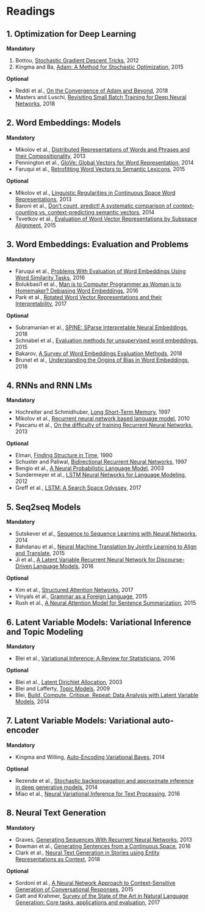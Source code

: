 # Readings

## 1. Optimization for Deep Learning

**Mandatory**

1. Bottou, [Stochastic Gradient Descent Tricks](readings/bottou2012stochastic.pdf), 2012
2. Kingma and Ba, [Adam: A Method for Stochastic Optimization](https://arxiv.org/pdf/1412.6980.pdf), 2015

**Optional**

- Reddi et al., [On the Convergence of Adam and Beyond](https://openreview.net/pdf?id=ryQu7f-RZ), 2018
- Masters and Luschi, [Revisiting Small Batch Training for Deep Neural Networks](https://arxiv.org/abs/1804.07612), 2018

## 2. Word Embeddings: Models

**Mandatory**

- Mikolov et al., [Distributed Representations of Words and Phrases and their Compositionality](https://papers.nips.cc/paper/5021-distributed-representations-of-words-and-phrases-and-their-compositionality.pdf), 2013
- Pennington et al., [GloVe: Global Vectors for Word Representation](https://nlp.stanford.edu/pubs/glove.pdf), 2014
- Faruqui et al., [Retrofitting Word Vectors to Semantic Lexicons](https://www.cs.cmu.edu/~hovy/papers/15HLT-retrofitting-word-vectors.pdf), 2015

**Optional**

- Mikolov et al., [Linguistic Regularities in Continuous Space Word Representations](https://www.aclweb.org/anthology/N13-1090), 2013
- Baroni et al., [Don’t count, predict! A systematic comparison of context-counting vs. context-predicting semantic vectors](http://www.aclweb.org/anthology/P14-1023), 2014
- Tsvetkov et al., [Evaluation of Word Vector Representations by Subspace Alignment](http://www.aclweb.org/anthology/D15-1243), 2015

## 3. Word Embeddings: Evaluation and Problems

**Mandatory**

- Faruqui et al., [Problems With Evaluation of Word Embeddings Using Word Similarity Tasks](http://www.aclweb.org/anthology/W16-2506), 2016
- Bolukbasi1 et al., [Man is to Computer Programmer as Woman is to Homemaker? Debiasing Word Embeddings](https://papers.nips.cc/paper/6228-man-is-to-computer-programmer-as-woman-is-to-homemaker-debiasing-word-embeddings.pdf), 2016
- Park et al., [Rotated Word Vector Representations and their Interpretability](http://aclweb.org/anthology/D17-1041), 2017


**Optional**

- Subramanian et al., [SPINE: SParse Interpretable Neural Embeddings](https://arxiv.org/abs/1711.08792), 2018
- Schnabel et al., [Evaluation methods for unsupervised word embeddings](https://www.cs.cornell.edu/~schnabts/downloads/schnabel2015embeddings.pdf), 2015
- Bakarov, [A Survey of Word Embeddings Evaluation Methods](https://arxiv.org/abs/1801.09536), 2018
- Brunet et al., [Understanding the Origins of Bias in Word Embeddings](https://arxiv.org/abs/1810.03611), 2018

## 4. RNNs and RNN LMs

**Mandatory**

- Hochreiter and Schmidhuber, [Long Short-Term Memory](https://www.bioinf.jku.at/publications/older/2604.pdf), 1997
- Mikolov et al., [Recurrent neural network based language model](http://www.fit.vutbr.cz/research/groups/speech/publi/2010/mikolov_interspeech2010_IS100722.pdf), 2010
- Pascanu et al., [On the difficulty of training Recurrent Neural Networks](https://arxiv.org/pdf/1211.5063.pdf), 2013

**Optional**

- Elman, [Finding Structure in Time](https://pdfs.semanticscholar.org/8633/f28b8aeefdcad94a4a55ccb1abdd18490237.pdf), 1990
- Schuster and Paliwal, [Bidirectional Recurrent Neural Networks](https://pdfs.semanticscholar.org/4b80/89bc9b49f84de43acc2eb8900035f7d492b2.pdf?_ga=2.84099545.110351407.1540518927-965287580.1507685405), 1997
- Bengio et al., [A Neural Probabilistic Language Model](http://www.jmlr.org/papers/volume3/bengio03a/bengio03a.pdf), 2003
- Sundermeyer et al., [LSTM Neural Networks for Language Modeling](https://pdfs.semanticscholar.org/f9a1/b3850dfd837793743565a8af95973d395a4e.pdf?_ga=2.174653794.110351407.1540518927-965287580.1507685405), 2012
- Greff et al., [LSTM: A Search Space Odyssey](https://arxiv.org/pdf/1503.04069.pdf), 2017

## 5. Seq2seq Models

**Mandatory**

- Sutskever et al., [Sequence to Sequence Learning with Neural Networks](http://papers.nips.cc/paper/5346-sequence-to-sequence-learning-with-neural-networks.pdf), 2014
- Bahdanau et al., [Neural Machine Translation by Jointly Learning to Align and Translate](https://arxiv.org/abs/1409.0473), 2015
- Ji et al., [A Latent Variable Recurrent Neural Network for Discourse-Driven Language Models](https://arxiv.org/abs/1603.01913), 2016


**Optional**

- Kim et al., [Structured Attention Networks](https://arxiv.org/pdf/1702.00887.pdf), 2017
- Vinyals et al., [Grammar as a Foreign Language](https://papers.nips.cc/paper/5635-grammar-as-a-foreign-language.pdf), 2015
- Rush et al., [A Neural Attention Model for Sentence Summarization](https://www.aclweb.org/anthology/D/D15/D15-1044.pdf), 2015

## 6. Latent Variable Models: Variational Inference and Topic Modeling

**Mandatory**

- Blei et al., [Variational Inference: A Review for Statisticians](https://arxiv.org/pdf/1601.00670.pdf), 2016


**Optional**

- Blei et al., [Latent Dirichlet Allocation](http://www.jmlr.org/papers/volume3/blei03a/blei03a.pdf), 2003
- Blei and Lafferty, [Topic Models](http://www.cs.columbia.edu/~blei/papers/BleiLafferty2009.pdf), 2009
- Blei, [Build, Compute, Critique, Repeat: Data Analysis with Latent Variable Models](http://www.cs.columbia.edu/~blei/papers/Blei2014b.pdf), 2014

## 7. Latent Variable Models: Variational auto-encoder

**Mandatory**

- Kingma and Willing, [Auto-Encoding Variational Bayes](https://arxiv.org/pdf/1312.6114.pdf), 2014

**Optional**

- Rezende et al., [Stochastic backpropagation and approximate inference in deep generative models](https://arxiv.org/pdf/1401.4082.pdf), 2014
- Miao et al., [Neural Variational Inference for Text Processing](https://arxiv.org/pdf/1511.06038.pdf), 2016

## 8. Neural Text Generation

**Mandatory**

- Graves, [Generating Sequences With Recurrent Neural Networks](https://arxiv.org/pdf/1308.0850.pdf), 2013
- Bowman et al., [Generating Sentences from a Continuous Space](https://arxiv.org/abs/1511.06349), 2016
- Clark et al., [Neural Text Generation in Stories using Entity Representations as Context](http://yangfengji.net/publication/papers/clark2018neural.pdf), 2018

**Optional**

- Sordoni et al., [A Neural Network Approach to Context-Sensitive Generation of Conversational Responses](http://yangfengji.net/publication/papers/sordoni-naacl-2015.pdf), 2015
- Gatt and Krahmer, [Survey of the State of the Art in Natural Language Generation: Core tasks, applications and evaluation](https://arxiv.org/pdf/1703.09902.pdf), 2017


